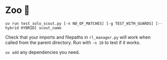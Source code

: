 # Zoo :circus_tent:

`uv run test_solo_scout.py [-n NO_OF_MATCHES] [-g TEST_WITH_GUARDS] [--hybrid HYBRID] scout_name`

Check that your imports and filepaths in `rl_manager.py` will work when called from the parent directory. Run with `-n 10` to test if it works.

`uv add` any dependencies you need.
